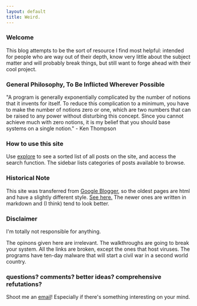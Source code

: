 ```yaml
---
layout: default
title: Weird.
---
```


### Welcome

This blog attempts to be the sort of resource I find most helpful: intended for people who are way out of their depth, know very little about the subject matter and will probably break things, but still want to forge ahead with their cool project.

### General Philosophy, To Be Inflicted Wherever Possible

"A program is generally exponentially complicated by the number of notions that it invents for itself. To reduce this complication to a minimum, you have to make the number of notions zero or one, which are two numbers that can be raised to any power without disturbing this concept. Since you cannot achieve much with zero notions, it is my belief that you should base systems on a single notion." - Ken Thompson

### How to use this site

Use [explore](https://umhau.github.io/explore/) to see a sorted list of all posts on the site, and access the search function.  The sidebar lists categories of posts available to browse.

### Historical Note

This site was transferred from [Google Blogger](https://nixingaround.blogspot.com/2017/10/final-post-here.html), so the oldest pages are html and have a slightly different style.  [See here.](/new-blog-location)  The newer ones are written in markdown and (I think) tend to look better.  

### Disclaimer

I'm totally not responsible for anything.

The opinons given here are irrelevant.  The walkthroughs are going to break your system.  All the links are broken, except the ones that host viruses. The programs have ten-day malware that will start a civil war in a second world country.

### questions? comments? better ideas? comprehensive refutations? 

Shoot me an [email](mailto:um.hau@outlook.com)! Especially if there's something interesting on your mind. 
